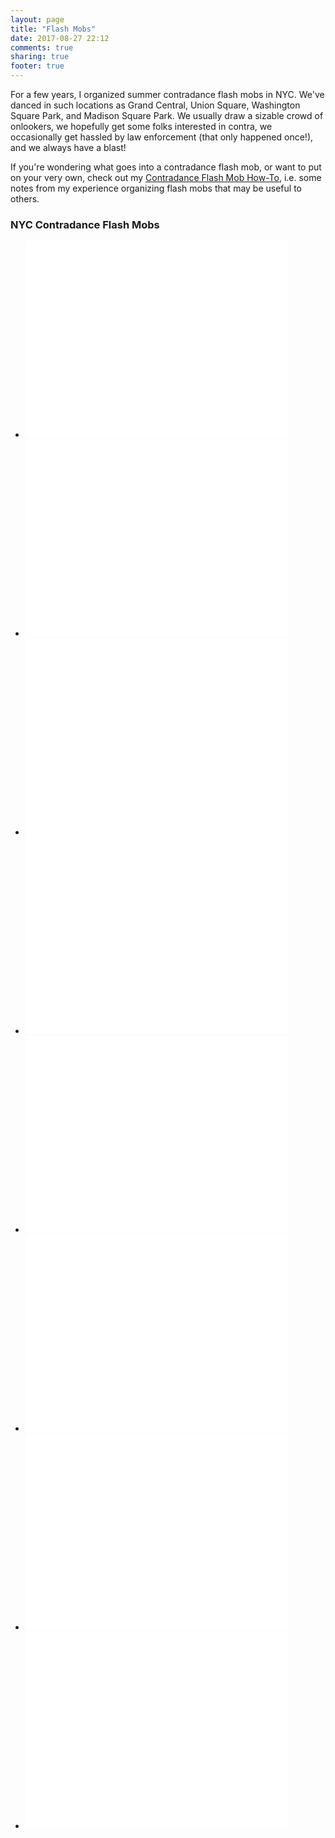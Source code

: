 ```yaml
---
layout: page
title: "Flash Mobs"
date: 2017-08-27 22:12
comments: true
sharing: true
footer: true
---
```


For a few years, I organized summer contradance flash mobs in NYC. We've danced in such locations as Grand Central, Union Square, Washington Square Park, and Madison Square Park. We usually draw a sizable crowd of onlookers, we hopefully get some folks interested in contra, we occasionally get hassled by law enforcement (that only happened once!), and we always have a blast!

If you're wondering what goes into a contradance flash mob, or want to put on your very own, check out my [Contradance Flash Mob How-To](/flashmobs/how-to.html), i.e. some notes from my experience organizing flash mobs that may be useful to others.

<h3 class="horizline">NYC Contradance Flash Mobs</h3>

<ul class="media-samples">
  <li>
    <iframe  width="420" height="315" src="//www.youtube.com/embed/0lRKQFK9jkQ" frameborder="0" allowfullscreen></iframe>
  </li>
  <li>
    <iframe  width="420" height="315" src="//www.youtube.com/embed/yPuWwjIuxRs" frameborder="0" allowfullscreen></iframe>
  </li>
  <li>
    <iframe  width="420" height="315" src="//www.youtube.com/embed/z6XYQ70Ds74" frameborder="0" allowfullscreen></iframe>
  </li>
  <li>
    <iframe  width="420" height="315" src="//www.youtube.com/embed/PiqCs2WXA9E" frameborder="0" allowfullscreen></iframe>
  </li>
  <li>
    <iframe  width="420" height="315" src="//www.youtube.com/embed/PwLKqXKa97A" frameborder="0" allowfullscreen></iframe>
  </li>
 <li>
   <iframe  width="420" height="315" src="//www.youtube.com/embed/ZENwLLKIzcU" frameborder="0" allowfullscreen></iframe>
 </li>
 <li>
   <iframe  width="420" height="315" src="//www.youtube.com/embed/kUGyxwBVCTc" frameborder="0" allowfullscreen></iframe>
 </li>
 <li>
   <iframe  width="420" height="315" src="//www.youtube.com/embed/gEY5rTqO62Y" frameborder="0" allowfullscreen></iframe>
 </li>
</ul>
